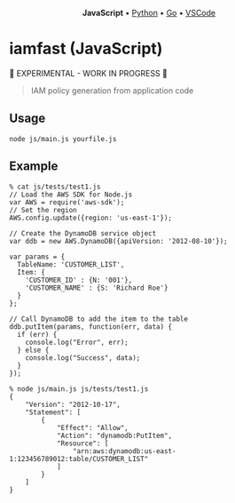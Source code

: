 <p align="center"><b>JavaScript</b> • <a href="https://github.com/iann0036/iamfast-python">Python</a> • <a href="https://github.com/iann0036/iamfast-go">Go</a> • <a href="https://github.com/iann0036/iamfast-vscode">VSCode</a></p>

# iamfast (JavaScript)

:construction: EXPERIMENTAL - WORK IN PROGRESS :construction:

> IAM policy generation from application code

## Usage

```
node js/main.js yourfile.js
```

## Example

```
% cat js/tests/test1.js
// Load the AWS SDK for Node.js
var AWS = require('aws-sdk');
// Set the region 
AWS.config.update({region: 'us-east-1'});

// Create the DynamoDB service object
var ddb = new AWS.DynamoDB({apiVersion: '2012-08-10'});

var params = {
  TableName: 'CUSTOMER_LIST',
  Item: {
    'CUSTOMER_ID' : {N: '001'},
    'CUSTOMER_NAME' : {S: 'Richard Roe'}
  }
};

// Call DynamoDB to add the item to the table
ddb.putItem(params, function(err, data) {
  if (err) {
    console.log("Error", err);
  } else {
    console.log("Success", data);
  }
});
```

```
% node js/main.js js/tests/test1.js
{
    "Version": "2012-10-17",
    "Statement": [
        {
            "Effect": "Allow",
            "Action": "dynamodb:PutItem",
            "Resource": [
                "arn:aws:dynamodb:us-east-1:123456789012:table/CUSTOMER_LIST"
            ]
        }
    ]
}
```
